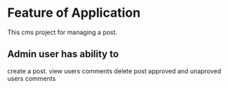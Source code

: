 # Feature of Application
This cms project for managing a post.

## Admin user has ability to
create a post.
view users comments
delete post 
approved 
and unaproved users comments
